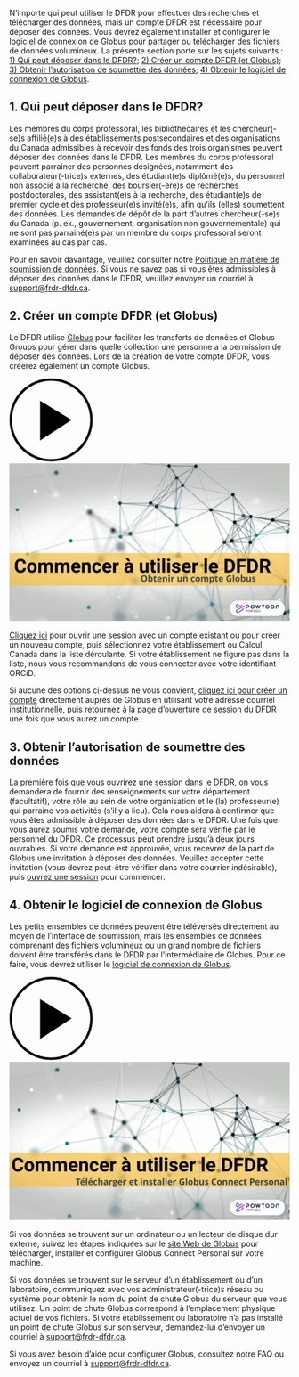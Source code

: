 N’importe qui peut utiliser le DFDR pour effectuer des recherches et télécharger des données, mais un compte DFDR est nécessaire pour déposer des données. Vous devrez également installer et configurer le logiciel de connexion de Globus pour partager ou télécharger des fichiers de données volumineux. La présente section porte sur les sujets suivants : [1) Qui peut déposer dans le DFDR?](avant_de_déposer.md#1-qui-peut-deposer-dans-le-dfdr); [2) Créer un compte DFDR (et Globus)](avant_de_déposer.md#2-creer-un-compte-dfdr-et-globus); [3) Obtenir l’autorisation de soumettre des données](avant_de_déposer.md#3-obtenir-lautorisation-de-soumettre-des-donnees); [4) Obtenir le logiciel de connexion de Globus](avant_de_déposer.md#4-obtenir-le-logiciel-de-connexion-de-globus).

## 1. Qui peut déposer dans le DFDR?
Les membres du corps professoral, les bibliothécaires et les chercheur(-se)s affilié(e)s à des établissements postsecondaires et des organisations du Canada admissibles à recevoir des fonds des trois organismes peuvent déposer des données dans le DFDR. Les membres du corps professoral peuvent parrainer des personnes désignées, notamment des collaborateur(-trice)s externes, des étudiant(e)s diplômé(e)s, du personnel non associé à la recherche, des boursier(-ère)s de recherches postdoctorales, des assistant(e)s à la recherche, des étudiant(e)s de premier cycle et des professeur(e)s invité(e)s, afin qu’ils (elles) soumettent des données. Les demandes de dépôt de la part d’autres chercheur(-se)s du Canada (p. ex., gouvernement, organisation non gouvernementale) qui ne sont pas parrainé(e)s par un membre du corps professoral seront examinées au cas par cas.

Pour en savoir davantage, veuillez consulter notre [Politique en matière de soumission de données](/policies/fr/soumission_donn%C3%A9es/). Si vous ne savez pas si vous êtes admissibles à déposer des données dans le DFDR, veuillez envoyer un courriel à [support@frdr-dfdr.ca](mailto:support@frdr-dfdr.ca).

## 2. Créer un compte DFDR (et Globus)
Le DFDR utilise [Globus](https://www.globus.org/data-transfer) pour faciliter les transferts de données et Globus Groups pour gérer dans quelle collection une personne a la permission de déposer des données. Lors de la création de votre compte DFDR, vous créerez également un compte Globus.

<div class="video-wrap">
<a href="https://www.youtube.com/watch?v=-bQ_npErGwA&list=PLX9EpizS4A0suoSV2N0nn9parl96xHPkz&cc_lang_pref=fr&cc_load_policy=1" target="_blank">
  <div class="video-play-btn">
    <svg xmlns="http://www.w3.org/2000/svg" width="150px" height="150px" viewbox="0 0 150 150" version="1.1">
        <path stroke="#cccccc" stroke-width="2px" d="M150,0A150,150,0,1,0,300,150,150,150,0,0,0,150,0Zm0,290A140,140,0,1,1,290,150,140,140,0,0,1,150,290Z" transform="matrix(0.5,0,0,0.5,0,0)"></path>
        <polygon stroke="#cccccc" stroke-width="2px" points="225 150 110 80 110 225 225 150" transform="matrix(0.5,0,0,0.5,0,0)"></polygon>
    </svg>
  </div>
  <img class="video-placeholder" src="/docs/img/video_placeholders/fr/obtenir_compte_globus.png" alt="aperçu vidéo: Obtenir un compte Globus">
</a>
</div>

[Cliquez ici](/repo/PublishDashboard?locale=fr) pour ouvrir une session avec un compte existant ou pour créer un nouveau compte, puis sélectionnez votre établissement ou Calcul Canada dans la liste déroulante. Si votre établissement ne figure pas dans la liste, nous vous recommandons de vous connecter avec votre identifiant ORCiD.

Si aucune des options ci-dessus ne vous convient, [cliquez ici pour créer un compte](https://www.globusid.org/create?viewlocale=fr_CA) directement auprès de Globus en utilisant votre adresse courriel institutionnelle, puis retournez à la page [d’ouverture de session](/repo/PublishDashboard?locale=fr) du DFDR une fois que vous aurez un compte.

## 3. Obtenir l’autorisation de soumettre des données

La première fois que vous ouvrirez une session dans le DFDR, on vous demandera de fournir des renseignements sur votre département (facultatif), votre rôle au sein de votre organisation et le (la) professeur(e) qui parraine vos activités (s’il y a lieu). Cela nous aidera à confirmer que vous êtes admissible à déposer des données dans le DFDR. Une fois que vous aurez soumis votre demande, votre compte sera vérifié par le personnel du DFDR. Ce processus peut prendre jusqu’à deux jours ouvrables. Si votre demande est approuvée, vous recevrez de la part de Globus une invitation à déposer des données. Veuillez accepter cette invitation (vous devrez peut-être vérifier dans votre courrier indésirable), puis [ouvrez une session](/repo/?locale=fr) pour commencer.

## 4. Obtenir le logiciel de connexion de Globus

Les petits ensembles de données peuvent être téléversés directement au moyen de l’interface de soumission, mais les ensembles de données comprenant des fichiers volumineux ou un grand nombre de fichiers doivent être transférés dans le DFDR par l’intermédiaire de Globus. Pour ce faire, vous devrez utiliser le [logiciel de connexion de Globus](https://www.globus.org/globus-connect).

<div class="video-wrap">
<a href="https://www.youtube.com/watch?v=fOAMB2VHC24&list=PLX9EpizS4A0suoSV2N0nn9parl96xHPkz&cc_lang_pref=fr&cc_load_policy=1" target="_blank">
  <div class="video-play-btn">
    <svg xmlns="http://www.w3.org/2000/svg" width="150px" height="150px" viewbox="0 0 150 150" version="1.1">
        <path stroke="#cccccc" stroke-width="2px" d="M150,0A150,150,0,1,0,300,150,150,150,0,0,0,150,0Zm0,290A140,140,0,1,1,290,150,140,140,0,0,1,150,290Z" transform="matrix(0.5,0,0,0.5,0,0)"></path>
        <polygon stroke="#cccccc" stroke-width="2px" points="225 150 110 80 110 225 225 150" transform="matrix(0.5,0,0,0.5,0,0)"></polygon>
    </svg>
  </div>
  <img class="video-placeholder" src="/docs/img/video_placeholders/fr/installer_globus.png" alt="aperçu vidéo: Télécharger et installer Globus Connect Personal">
</a>
</div>

Si vos données se trouvent sur un ordinateur ou un lecteur de disque dur externe, suivez les étapes indiquées sur le [site Web de Globus](https://www.globus.org/globus-connect-personal) pour télécharger, installer et configurer Globus Connect Personal sur votre machine.

Si vos données se trouvent sur le serveur d’un établissement ou d’un laboratoire, communiquez avec vos administrateur(-trice)s réseau ou système pour obtenir le nom du point de chute Globus du serveur que vous utilisez. Un point de chute Globus correspond à l’emplacement physique actuel de vos fichiers. Si votre établissement ou laboratoire n’a pas installé un point de chute Globus sur son serveur, demandez-lui d’envoyer un courriel à [support@frdr-dfdr.ca](mailto:support@frdr-dfdr.ca).

Si vous avez besoin d’aide pour configurer Globus, consultez notre FAQ ou envoyez un courriel à [support@frdr-dfdr.ca](mailto:support@frdr-dfdr.ca).
